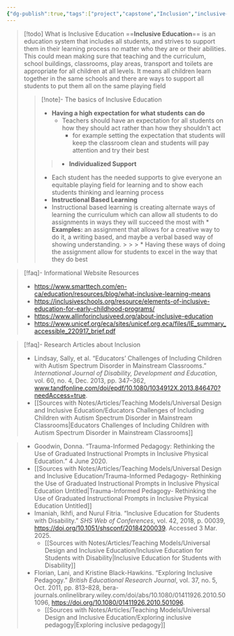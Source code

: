 ```yaml
---
{"dg-publish":true,"tags":["project","capstone","Inclusion","inclusive-education"],"permalink":"/teaching-methods/inclusive-education/","dgPassFrontmatter":true}
---
```


 
> [!todo] What is Inclusive Education
> ==**Inclusive Education**== is an education system that includes all students, and strives to support them in their learning process no matter who they are or their abilities. This could mean making sure that teaching and the curriculum, school buildings, classrooms, play areas, transport and toilets are appropriate for all children at all levels.
 >   It means all children learn together in the same schools and there are ways to support all students to put them all on the same playing field
> >[!note]-  The basics of Inclusive Education
> >* **Having a high expectation for what students can do**
 > >	* Teachers should have an expectation for all students on how they should act rather than how they shouldn't act 
>  >		* for example setting the expectation that students will keep the classroom clean and students will pay attention and try their best
> > >* **Individualized Support**
 > >	* Each student has the needed supports to give everyone an equitable playing field for learning and to show each students thinking and learning process
>  >* **Instructional Based Learning**
> >	* Instructional based learning is creating alternate ways of learning the curriculum which can allow all students to do assignments in ways they will succeed the most with
 > >		* **Examples:** an assignment that allows for a creative way to do it, a writing based, and maybe a verbal based way of showing understanding. > > >			* Having these ways of doing the assignment allow for students to excel in the way that they do best



> [!faq]- Informational Website Resources
>* https://www.smarttech.com/en-ca/education/resources/blog/what-inclusive-learning-means
>* https://inclusiveschools.org/resource/elements-of-inclusive-education-for-early-childhood-programs/
>* https://www.allinforinclusiveed.org/about-inclusive-education
>* https://www.unicef.org/eca/sites/unicef.org.eca/files/IE_summary_accessible_220917_brief.pdf

>[!faq]- Research Articles about Inclusion
>*  Lindsay, Sally, et al. “Educators’ Challenges of Including Children with Autism Spectrum Disorder in Mainstream Classrooms.” _International Journal of Disability, Development and Education_, vol. 60, no. 4, Dec. 2013, pp. 347–362, www.tandfonline.com/doi/epdf/10.1080/1034912X.2013.846470?needAccess=true.
>	* [[Sources with Notes/Articles/Teaching Models/Universal Design and Inclusive Education/Educators Challenges of Including Children with Autism Spectrum Disorder in Mainstream Classrooms\|Educators Challenges of Including Children with Autism Spectrum Disorder in Mainstream Classrooms]]

>*  Goodwin, Donna. “Trauma-Informed Pedagogy: Rethinking the Use of Graduated Instructional Prompts in Inclusive Physical Education.” 4 June 2020.
>	* [[Sources with Notes/Articles/Teaching Models/Universal Design and Inclusive Education/Trauma-Informed  Pedagogy- Rethinking the Use of Graduated  Instructional Prompts in Inclusive Physical  Education Untitled\|Trauma-Informed  Pedagogy- Rethinking the Use of Graduated  Instructional Prompts in Inclusive Physical  Education Untitled]]
> * Imaniah, Ikhfi, and Nurul Fitria. “Inclusive Education for Students with Disability.” _SHS Web of Conferences_, vol. 42, 2018, p. 00039, https://doi.org/10.1051/shsconf/20184200039. Accessed 3 Mar. 2025.
> 	* [[Sources with Notes/Articles/Teaching Models/Universal Design and Inclusive Education/Inclusive Education for Students with Disability\|Inclusive Education for Students with Disability]]
>  * Florian, Lani, and Kristine Black-Hawkins. “Exploring Inclusive Pedagogy.” _British Educational Research Journal_, vol. 37, no. 5, Oct. 2011, pp. 813–828, bera-journals.onlinelibrary.wiley.com/doi/abs/10.1080/01411926.2010.501096, https://doi.org/10.1080/01411926.2010.501096.
> 	 * [[Sources with Notes/Articles/Teaching Models/Universal Design and Inclusive Education/Exploring inclusive pedagogy\|Exploring inclusive pedagogy]]